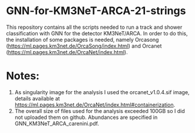 # GNN-for-KM3NeT-ARCA-21-strings
This repository contains all the scripts needed to run a track and shower classification with GNN for the detector KM3NeT/ARCA. In order to do this, the installation of some packages is needed, namely Orcasong (https://ml.pages.km3net.de/OrcaSong/index.html) and Orcanet (https://ml.pages.km3net.de/OrcaNet/index.html). 

# Notes:

1. As singularity image for the analysis I used the orcanet_v1.0.4.sif image, details available at https://ml.pages.km3net.de/OrcaNet/index.html#containerization.
2. The overall size of files used for the analysis exceeded 100GB so I did not uploaded them on github. Abundances are specified in GNN_KM3NeT_ARCA_carenini.pdf. 
